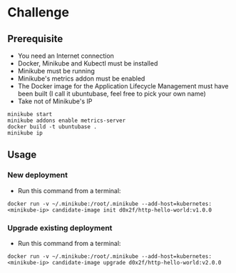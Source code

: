 # Challenge
## Prerequisite
- You need an Internet connection
- Docker, Minikube and Kubectl must be installed
- Minikube must be running
- Minikube's metrics addon must be enabled
- The Docker image for the Application Lifecycle Management must have been built (I call it ubuntubase, feel free to pick your own name)
- Take not of Minikube's IP
```
minikube start
minikube addons enable metrics-server
docker build -t ubuntubase .
minikube ip
```
## Usage
### New deployment
- Run this command from a terminal:
```
docker run -v ~/.minikube:/root/.minikube --add-host=kubernetes:<minikube-ip> candidate-image init d0x2f/http-hello-world:v1.0.0
```
### Upgrade existing deployment
- Run this command from a terminal:
```
docker run -v ~/.minikube:/root/.minikube --add-host=kubernetes:<minikube-ip> candidate-image upgrade d0x2f/http-hello-world:v2.0.0
```